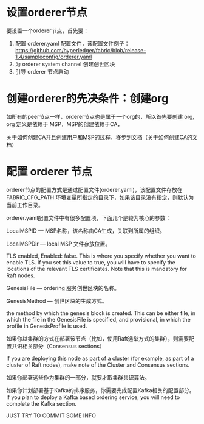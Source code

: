 # 设置orderer节点

要设置一个orderer节点，首先要：

1. 配置 orderer.yaml 配置文件，该配置文件例子：<https://github.com/hyperledger/fabric/blob/release-1.4/sampleconfig/orderer.yaml>
2. 为 orderer system channel 创建创世区块
3. 引导 orderer 节点启动

# 创建orderer的先决条件：创建org

如所有的peer节点一样，orderer节点也是属于一个org的，所以首先要创建 org, org 定义是依赖于 MSP，MSP的创建依赖于CA，

关于如何创建CA并且创建用户和MSP的过程，移步到文档（关于如何创建CA的文档）


# 配置 orderer 节点

orderer节点的配置方式是通过配置文件(orderer.yaml)，该配置文件存放在 FABRIC_CFG_PATH 环境变量所指定的目录下，如果该目录没有指定，则默认为当前工作目录。


orderer.yaml配置文件中有很多配置项，下面几个是较为核心的参数：

LocalMSPID —  MSP名称，该名称由CA生成，关联到所属的组织。

LocalMSPDir — local MSP 文件存放位置。

TLS enabled, Enabled: false. This is where you specify whether you want to enable TLS. If you set this value to true, you will have to specify the locations of the relevant TLS certificates. Note that this is mandatory for Raft nodes.

GenesisFile — ordering 服务创世区块的名称。

GenesisMethod — 创世区块的生成方式。

the method by which the genesis block is created. This can be either file, in which the file in the GenesisFile is specified, and provisional, in which the profile in GenesisProfile is used.

如果你以集群的方式在部署该节点（比如，使用Raft选举方式的集群），则需要配置共识相关部分（Consensus sections）

If you are deploying this node as part of a cluster (for example, as part of a cluster of Raft nodes), make note of the Cluster and Consensus sections.

如果你部署这些作为集群的一部分，就要才取集群共识算法。

如果你计划部署基于Kafka的排序服务，你需要完成配置Kafka相关的配置部分。
If you plan to deploy a Kafka based ordering service, you will need to complete the Kafka section.



JUST TRY TO COMMIT SOME INFO


